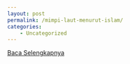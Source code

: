 ```yaml
---
layout: post
permalink: /mimpi-laut-menurut-islam/
categories:
    - Uncategorized
---
```


[Baca Selengkapnya](/02)